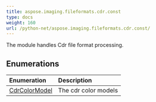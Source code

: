 ```yaml
---
title: aspose.imaging.fileformats.cdr.const
type: docs
weight: 160
url: /python-net/aspose.imaging.fileformats.cdr.const/
---
```



The module handles Cdr file format processing.

## **Enumerations**
| **Enumeration** | **Description** |
| :- | :- |
| [CdrColorModel](/imaging/python-net/aspose.imaging.fileformats.cdr.const/cdrcolormodel/) | The cdr color models |
